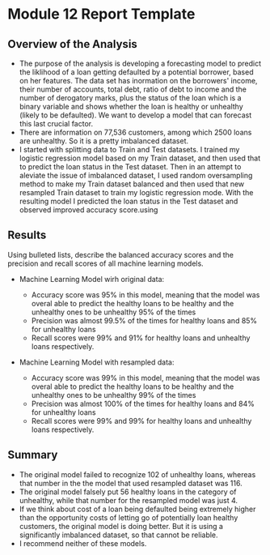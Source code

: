 # Module 12 Report Template

## Overview of the Analysis


* The purpose of the analysis is developing a forecasting model to predict the liklihood of a loan getting defaulted by a potential borrower, based on her features. The data set has inormation on the borrowers' income, their number of accounts, total debt, ratio of debt to income and the number of derogatory marks, plus the status of the loan which is a binary variable and shows whether the loan is healthy or unhealthy (likely to be defaulted). We want to develop a model that can forecast this last crucial factor.
* There are information on 77,536 customers, among which 2500 loans are unhealthy. So it is a pretty imbalanced dataset.
* I started with splitting data to Train and Test datasets. I trained my logistic regression model based on my Train dataset, and then used that to predict the loan status in the Test dataset. Then in an attempt to aleviate the issue of imbalanced dataset, I used random oversampling method to make my Train dataset balanced and then used that new resampled Train dataset to train my logistic regression mode. With the resulting model I predicted the loan status in the Test dataset and observed improved accuracy score.using 


## Results

Using bulleted lists, describe the balanced accuracy scores and the precision and recall scores of all machine learning models.

* Machine Learning Model wirh original data:
  * Accuracy score was 95% in this model, meaning that the model was overal able to predict the healthy loans to be healthy and the unhealthy ones to be unhealthy 95% of the times
  * Precision was almost 99.5% of the times for healthy loans and 85% for unhealthy loans
  * Recall scores were 99% and 91% for healthy loans and unhealthy loans respectively.



* Machine Learning Model with resampled data:
  * Accuracy score was 99% in this model, meaning that the model was overal able to predict the healthy loans to be healthy and the unhealthy ones to be unhealthy 99% of the times
  * Precision was almost 100% of the times for healthy loans and 84% for unhealthy loans
  * Recall scores were 99% and 99% for healthy loans and unhealthy loans respectively.


## Summary

* The original model failed to recognize 102 of unhealthy loans, whereas that number in the the model that used resampled dataset was 116.
* The original model falsely put 56 healthy loans in the category of unhealthy, while that number for the resampled model was just 4.
* If we think about cost of a loan being defaulted being extremely higher than the opportunity costs of letting go of potentially loan healthy customers, the original model is doing better. But it is using a significantly imbalanced dataset, so that cannot be reliable.
* I recommend neither of these models.

